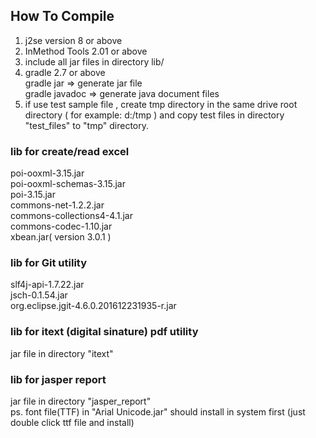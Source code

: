 ## How To Compile    

1. j2se version 8 or above    
2. InMethod Tools 2.01 or above    
3. include all jar files in directory lib/     
4. gradle 2.7 or above    
   gradle jar => generate jar file    
   gradle javadoc => generate java document files    
5. if use test sample file , create tmp directory in the same drive root directory ( for example:  d:/tmp ) 
   and copy test files  in directory "test_files" to "tmp" directory.
   
### lib for create/read excel
   poi-ooxml-3.15.jar    
   poi-ooxml-schemas-3.15.jar   
   poi-3.15.jar    
   commons-net-1.2.2.jar    
   commons-collections4-4.1.jar    
   commons-codec-1.10.jar    
   xbean.jar( version  3.0.1 )
   
### lib for Git utility
   slf4j-api-1.7.22.jar    
   jsch-0.1.54.jar    
   org.eclipse.jgit-4.6.0.201612231935-r.jar    
        
### lib for itext (digital sinature) pdf utility
   jar file in directory "itext"    
   
### lib for jasper report    
   jar file in directory "jasper_report"     
   ps. font file(TTF) in "Arial Unicode.jar" should install in system first (just double click ttf file and install)    
   
       
        